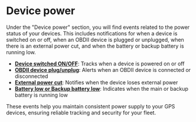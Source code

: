 # Device power

Under the "Device power" section, you will find events related to the power status of your devices. This includes notifications for when a device is switched on or off, when an OBDII device is plugged or unplugged, when there is an external power cut, and when the battery or backup battery is running low.

- [**Device switched ON/OFF**](device-power/device-switched-onoff.md): Tracks when a device is powered on or off
- [**OBDII device plug/unplug**](device-power/obdii-device-plugunplug.md): Alerts when an OBDII device is connected or disconnected
- [**External power cut**](device-power/external-power-cut.md): Notifies when the device loses external power
- [**Battery low or Backup battery low**](device-power/battery-low-backup-battery-low.md): Indicates when the main or backup battery is running low

These events help you maintain consistent power supply to your GPS devices, ensuring reliable tracking and security for your fleet.